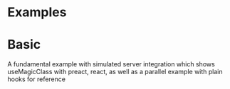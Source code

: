 # Examples

# Basic

A fundamental example with simulated server integration which shows useMagicClass with preact, react, as well as a parallel example with plain hooks for reference
